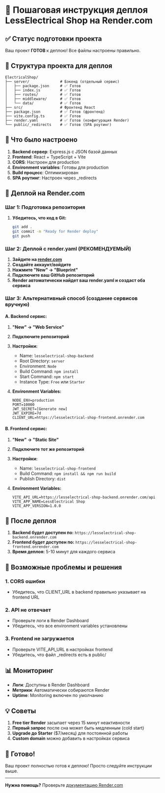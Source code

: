 # 🚀 Пошаговая инструкция деплоя LessElectrical Shop на Render.com

## ✅ Статус подготовки проекта

Ваш проект **ГОТОВ** к деплою! Все файлы настроены правильно.

## 📁 Структура проекта для деплоя

```
ElectricalShop/
├── server/              # Бэкенд (отдельный сервис)
│   ├── package.json     # ✅ Готов
│   ├── index.js         # ✅ Готов
│   ├── routes/          # ✅ Готов
│   ├── middleware/      # ✅ Готов
│   └── data/            # ✅ Готов
├── src/                 # Фронтенд React
├── package.json         # ✅ Готов (фронтенд)
├── vite.config.ts       # ✅ Готов
├── render.yaml          # ✅ Готов (конфигурация Render)
└── public/_redirects    # ✅ Готов (SPA роутинг)
```

## 🔧 Что было настроено

1. **Backend сервер**: Express.js с JSON базой данных
2. **Frontend**: React + TypeScript + Vite
3. **CORS**: Настроен для production
4. **Environment variables**: Готовы для production
5. **Build процесс**: Оптимизирован
6. **SPA роутинг**: Настроен через \_redirects

## 🚀 Деплой на Render.com

### Шаг 1: Подготовка репозитория

1. **Убедитесь, что код в Git:**
   ```bash
   git add .
   git commit -m "Ready for Render deploy"
   git push
   ```

### Шаг 2: Деплой с render.yaml (РЕКОМЕНДУЕМЫЙ)

1. **Зайдите на [render.com](https://render.com)**
2. **Создайте аккаунт/войдите**
3. **Нажмите "New" → "Blueprint"**
4. **Подключите ваш GitHub репозиторий**
5. **Render автоматически найдет ваш render.yaml и создаст оба сервиса**

### Шаг 3: Альтернативный способ (создание сервисов вручную)

#### A. Backend сервис:

1. **"New" → "Web Service"**
2. **Подключите репозиторий**
3. **Настройки:**

   - Name: `lesselectrical-shop-backend`
   - Root Directory: `server`
   - Environment: `Node`
   - Build Command: `npm install`
   - Start Command: `npm start`
   - Instance Type: `Free` или `Starter`

4. **Environment Variables:**
   ```
   NODE_ENV=production
   PORT=10000
   JWT_SECRET=[Generate new]
   JWT_EXPIRE=7d
   CLIENT_URL=https://lesselectrical-shop-frontend.onrender.com
   ```

#### B. Frontend сервис:

1. **"New" → "Static Site"**
2. **Подключите тот же репозиторий**
3. **Настройки:**

   - Name: `lesselectrical-shop-frontend`
   - Build Command: `npm install && npm run build`
   - Publish Directory: `dist`

4. **Environment Variables:**
   ```
   VITE_API_URL=https://lesselectrical-shop-backend.onrender.com/api
   VITE_APP_NAME=LessElectrical Shop
   VITE_APP_VERSION=1.0.0
   ```

## 🔗 После деплоя

1. **Backend будет доступен по:** `https://lesselectrical-shop-backend.onrender.com`
2. **Frontend будет доступен по:** `https://lesselectrical-shop-frontend.onrender.com`
3. **Время деплоя:** 5-10 минут для каждого сервиса

## 🐛 Возможные проблемы и решения

### 1. CORS ошибки

- Убедитесь, что CLIENT_URL в backend правильно указывает на frontend URL

### 2. API не отвечает

- Проверьте логи в Render Dashboard
- Убедитесь, что все environment variables установлены

### 3. Frontend не загружается

- Проверьте VITE_API_URL в настройках frontend
- Убедитесь, что файл \_redirects есть в public/

## 📊 Мониторинг

- **Логи**: Доступны в Render Dashboard
- **Метрики**: Автоматически собираются Render
- **Uptime**: Monitoring включен по умолчанию

## 💡 Советы

1. **Free tier Render** засыпает через 15 минут неактивности
2. **Первый запрос** после сна может быть медленным (cold start)
3. **Upgrade до Starter** ($7/месяц) для постоянной работы
4. **Custom domain** можно добавить в настройках сервиса

## 🎉 Готово!

Ваш проект полностью готов к деплою! Просто следуйте инструкции выше.

---

**Нужна помощь?** Проверьте [документацию Render.com](https://render.com/docs)
